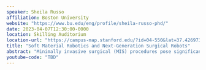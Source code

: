 ```yaml
---
speaker: Sheila Russo
affiliation: Boston University
website: "https://www.bu.edu/eng/profile/sheila-russo-phd/"
date: 2023-04-07T12:30:00-0000
location: Skilling Auditorium
location-url: "https://campus-map.stanford.edu/?id=04-550&lat=37.42697371527761&lng=-122.17280664808126&zoom=18&srch=undefined"
title: "Soft Material Robotics and Next-Generation Surgical Robots"
abstract: "Minimally invasive surgical (MIS) procedures pose significant challenges for robots, which need to safely navigate through and manipulate delicate anatomy while performing complex tasks to treat tumors in remote areas. Soft robots hold considerable potential in MIS given their compliant nature, inherent safety, and high dexterity. Yet, a significant breakthrough of soft robots in surgery is impeded by current limitations in the design, manufacturing, and integration of soft materials that combine actuation, sensing, and control. Scientific understanding of medical and surgical robotics is entering an exciting new era where early approaches relying on rigid materials, standard manufacturing, and conventional kinematics are giving way to Soft Material Robotics. Our research at the Material Robotics Lab at Boston University is focused on the design, mechanics, and manufacturing of novel multi-scale and multi-material biomedical robotic systems. This talk will illustrate our work towards achieving safe navigation, distal actuation, integrated sensing, and effective force transmission in MIS by highlighting different classes of soft surgical robots, i.e., soft continuum robots, soft-foldable robots, and soft reactive skins with applications in lung cancer, colorectal cancer, and brain cancer surgery"
youtube-code: "TBD"
---
```

